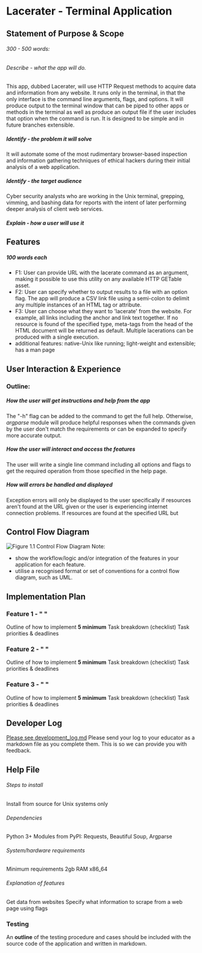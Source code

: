 # Lacerater - Terminal Application
## Statement of Purpose & Scope
###### 300 - 500 words:
###### Describe - what the app will do.
This app, dubbed Lacerater, will use HTTP Request methods to acquire data and information from any website. It runs only in the terminal, in that the only interface is the command line arguments, flags, and options. It will produce output to the terminal window that can be piped to other apps or methods in the terminal as well as produce an output file if the user includes that option when the command is run. 
It is designed to be simple and in future branches extensible.
##### Identify - the problem it will solve
It will automate some of the most rudimentary browser-based inspection and information gathering techniques of ethical hackers during their initial analysis of a web application.
##### Identify - the target audience
Cyber security analysts who are working in the Unix terminal, grepping, vimming, and bashing data for reports with the intent of later performing deeper analysis of client web services.
##### Explain - how a user will use it
## Features
##### 100 words each
- F1: User can provide URL with the lacerate command as an argument, making it possible to use this utility on any available HTTP GETable asset.
- F2: User can specify whether to output results to a file with an option flag. The app will produce a CSV link file using a semi-colon to delimit any multiple instances of an HTML tag or attribute.
- F3: User can choose what they want to 'lacerate' from the website. For example, all links including the anchor and link text together. If no resource is found of the specified type, meta-tags from the head of the HTML document will be returned as default. Multiple lacerations can be produced with a single execution.
- additional features: native-Unix like running; light-weight and extensible; has a man page
## User Interaction & Experience
### Outline:
##### How the user will get instructions and help from the app
The "-h" flag can be added to the command to get the full help. Otherwise, _argparse_ module will produce helpful responses when the commands given by the user don't match the requirements or can be expanded to specify more accurate output.
##### How the user will interact and access the features
The user will write a single line command including all options and flags to get the required operation from those specified in the help page.
##### How will errors be handled and displayed
Exception errors will only be displayed to the user specifically if resources aren't found at the URL given or the user is experiencing internet connection problems. If resources are found at the specified URL but 
## Control Flow Diagram
![Figure 1.1 Control Flow Diagram](https://kayshcache.github.com/lacerater.png)
Note:
- show the workflow/logic and/or integration of the features in your application for each feature.  
- utilise a recognised format or set of conventions for a control flow diagram, such as UML.
## Implementation Plan
### Feature 1 - " "
Outline of how to implement
**5 minimum** Task breakdown (checklist)
Task priorities & deadlines
### Feature 2 - " "
Outline of how to implement
**5 minimum** Task breakdown (checklist)
Task priorities & deadlines
### Feature 3 - " "
Outline of how to implement
**5 minimum** Task breakdown (checklist)
Task priorities & deadlines
## Developer Log
[Please see development_log.md](src/development_log.md)
Please send your log to your educator as a markdown file as you complete them. This is so we can provide you with feedback.
## Help File
###### Steps to install
Install from source for Unix systems only
###### Dependencies
Python 3+
Modules from PyPI: Requests, Beautiful Soup, Argparse
###### System/hardware requirements
Minimum requirements 2gb RAM x86_64
###### Explanation of features
Get data from websites
Specify what information to scrape from a web page using flags

### Testing
An **outline** of the testing procedure and cases should be included with the source code of the application and written in markdown.
<!--stackedit_data:
eyJoaXN0b3J5IjpbMTc4MDcxODk3NiwtNDA4NDU1NzEwLDE3Nz
Y5Mzg0MjQsLTE5MjkxMjc0NDgsLTI4OTUwOTg5NSwtODY5ODg3
NTM2LC0xODA5MDI2NTExLC0yNTMzNDk2NzYsMTEzODY0NTExMS
wxNTc2OTcxMjU3LC0xMTY2MTI0NzUxXX0=
-->
